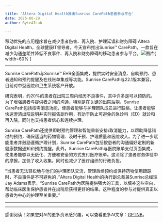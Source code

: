 ```yaml
---

title: 'Altera Digital Health推出Sunrise CarePath患者参与平台'
date: 2025-06-29
author: ByteAILab

---
```


移动优先的应用程序旨在减少患者伤害、再入院、护理延误和财务障碍
Altera Digital Health，全球健康IT领导者，今天宣布推出Sunrise™ CarePath，一款旨在减少沟通差距并降低不良事件、再入院和财务障碍的移动患者参与平台。![图片](https://ai-techpark.com/wp-content/uploads/Altera-Digital-2.jpg){ width=60% }

---
Sunrise CarePath与Sunrise™ EHR全面集成，提供实时安全消息、自助预约、患者通知和预约提醒及在线账单集成等功能。Sunrise CarePath与22.1版本兼容，目前对中型医院和卫生系统客户开放。

研究表明，约20%的患者在出院三周内经历不良事件，其中许多是可以预防的。为了增强患者与提供者之间的沟通，特别是在关键的出院后期，Sunrise CarePath包括按需消息功能，使患者能够与护理团队成员进行联络。让患者能够快速澄清出院说明并实时报告副作用，有助于防止可避免的急诊科（ED）就诊和再入院，同时也支持患者信心和连续护理。

Sunrise CarePath还提供即时预约管理和智能重新安排/取消能力，以帮助降低错过的预约，确保适当的药物管理、及时干预、护理质量和医院收入。为了进一步赋能患者并鼓励遵循护理计划，Sunrise CarePath包括按患者的沟通偏好定制的新健康数据通知和预约提醒。此外，Sunrise CarePath与医院账单支付页面集成，使患者能够以无纸化、方便和安全的方式支付医疗账单。这消除了患者财务体验中的摩擦，加快了收入收集，同时也减少了医疗组织的行政负担。

“当患者无法轻松地与他们的护理团队交流，管理后续预约或保持药物使用跟踪时，不良事件是不可避免的，”Altera Digital Health的执行副总裁兼Sunrise总经理Jay Adams表示。“Sunrise CarePath为医院提供强大的工具，以填补这些空白，帮助临床医生保护患者并在出院后获得更好的结果。这种程度的参与对提供真正以患者为中心的护理至关重要。”

---
---
感谢阅读！如果您对AI的更多资讯感兴趣，可以查看更多AI文章：[GPTNB](https://gptnb.com)。